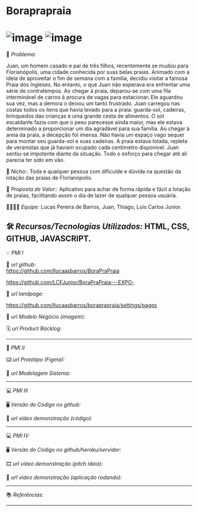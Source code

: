 
# Boraprapraia
# ![image](https://github.com/llucaasbarros/boraprapraia/assets/129459925/04e3a8b7-660b-41ac-9123-d5ee4251e7f4) ![image](https://github.com/llucaasbarros/boraprapraia/assets/129459925/0eee9018-cb2c-4fcc-8cbb-63735294b4bb)




🙁 _*Problema:*_

Juan, um homem casado e pai de três filhos, recentemente se mudou para Florianópolis, uma cidade conhecida por suas belas praias. Animado com a ideia de aproveitar o fim de semana com a família, decidiu visitar a famosa Praia dos Ingleses.
No entanto, o que Juan não esperava era enfrentar uma série de contratempos. Ao chegar à praia, deparou-se com uma fila interminável de carros à procura de vagas para estacionar. Ele aguardou sua vez, mas a demora o deixou um tanto frustrado. Juan carregou nas costas todos os itens que havia levado para a praia: guarda-sol, cadeiras, brinquedos das crianças e uma grande cesta de alimentos. O sol escaldante fazia com que o peso parecesse ainda maior, mas ele estava determinado a proporcionar um dia agradável para sua família.
Ao chegar à areia da praia, a decepção foi imensa. Não havia um espaço vago sequer para montar seu guarda-sol e suas cadeiras. A praia estava lotada, repleta de veranistas que já haviam ocupado cada centímetro disponível. Juan sentiu-se impotente diante da situação. Todo o esforço para chegar até ali parecia ter sido em vão.

🙂 _*Nicho:*_: 
Toda e qualquer pessoa com dificulde e dúvida na questão da lotação das praias de Florianópolis. 

🎁 _*Proposta de Valor:*_: 
Aplicativo para achar de forma rápida e fácil a lotação de praias, facilitando assim o dia de lazer de qualquer pessoa usuária.

🧑‍💻👩‍💻 _*Equipe:*_ Lucas Pereira de Barros, Juan, Thiago, Luis Carlos Junior. 

🛠️ _*Recursos/Tecnologias Utilizados:*_ HTML, CSS, GITHUB, JAVASCRIPT.
-------------------
💡 *PMI I*

🔗 _*url github:*_  
https://github.com/llucaasbarros/BoraPraPraia

https://github.com/LCFJunior/BoraPraPraia---EXPO-

🛬 _*url landpage:*_

https://github.com/llucaasbarros/boraprapraia/settings/pages

🤝 _*url Modelo Negócio (imagem):*_

🗓️ _*url Product Backlog:*_

-------------------
📲 *PMI II*

⌨️ _*url Protótipo (Figma):*_

📝 _*url Modelagem Sistema:*_

-------------------
💻 *PMI III*

🖥️ _*Versão do Código no github:*_

🎥 _*url vídeo demonstração (código):*_

-------------------
💻 *PMI IV*

🖥️ _*Versão do Código no github/heroku/servidor:*_

🎞️ _*url vídeo demonstração (pitch ideia):*_

🎥 _*url vídeo demonstração (aplicação rodando):*_

-------------------
📚 *Referências:*

-------------------
